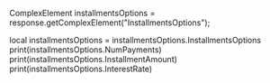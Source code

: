 ComplexElement installmentsOptions = response.getComplexElement("InstallmentsOptions");


local installmentsOptions = installmentsOptions.InstallmentsOptions
print(installmentsOptions.NumPayments)
print(installmentsOptions.InstallmentAmount)
print(installmentsOptions.InterestRate)

